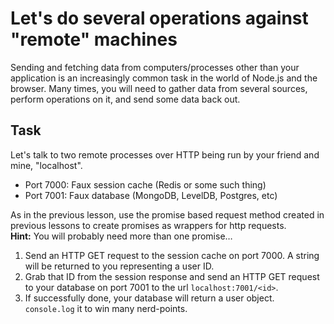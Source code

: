 # Let's do several operations against "remote" machines

Sending and fetching data from computers/processes other than your
application is an increasingly common task in the world of Node.js
and the browser.  Many times, you will need to gather data from
several sources, perform operations on it, and send some data back out.

## Task

Let's talk to two remote processes over HTTP being run by your friend
and mine, "localhost".

* Port 7000: Faux session cache (Redis or some such thing)
* Port 7001: Faux database (MongoDB, LevelDB, Postgres, etc)

As in the previous lesson, use the promise based request method created
in previous lessons to create promises as wrappers for http requests.  
**Hint:** You will probably need more than one promise…

1. Send an HTTP GET request to the session cache on port 7000.  A string
   will be returned to you representing a user ID.
2. Grab that ID from the session response and send an HTTP GET request to
   your database on port 7001 to the url `localhost:7001/<id>`.
3. If successfully done, your database will return a user object.
   `console.log` it to win many nerd-points.
